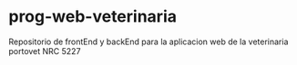 # prog-web-veterinaria
Repositorio de frontEnd y backEnd para la aplicacion web de la veterinaria portovet NRC 5227
